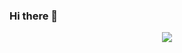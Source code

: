 ### Hi there 👋

<p align = "center">
<img src="https://github-readme-stats-ten-gilt.vercel.app/api?username=jenny126&show_icons=true&bg_color=30,2196F3,0D47A1&title_color=fff&text_color=fff&icon_color=fff" />
</p>
